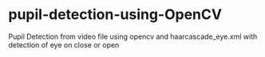 # pupil-detection-using-OpenCV
Pupil Detection from video file using opencv and haarcascade_eye.xml with detection of eye on close or open
